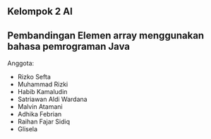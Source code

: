 ## Kelompok 2 AI
## Pembandingan Elemen array menggunakan bahasa pemrograman Java

Anggota: 
 - Rizko Sefta
 - Muhammad Rizki
 - Habib Kamaludin
 - Satriawan Aldi Wardana
 - Malvin Atamani
 - Adhika Febrian
 - Raihan Fajar Sidiq
 - Glisela